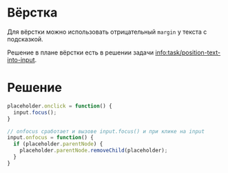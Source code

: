 # Вёрстка

Для вёрстки можно использовать отрицательный `margin` у текста с подсказкой.

Решение в плане вёрстки есть в решении задачи <info:task/position-text-into-input>.

# Решение

```js
placeholder.onclick = function() {
  input.focus();
}

// onfocus сработает и вызове input.focus() и при клике на input
input.onfocus = function() {
  if (placeholder.parentNode) {
    placeholder.parentNode.removeChild(placeholder);
  }
}
```

